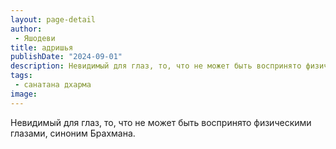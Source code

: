 ```yaml
---
layout: page-detail
author:
 - Яшодеви
title: адришья
publishDate: "2024-09-01"
description: Невидимый для глаз, то, что не может быть воспринято физическими глазами, синоним Брахмана.
tags:
 - санатана дхарма
image: 
---
```


Невидимый для глаз, то, что не может быть воспринято физическими глазами, синоним Брахмана.

